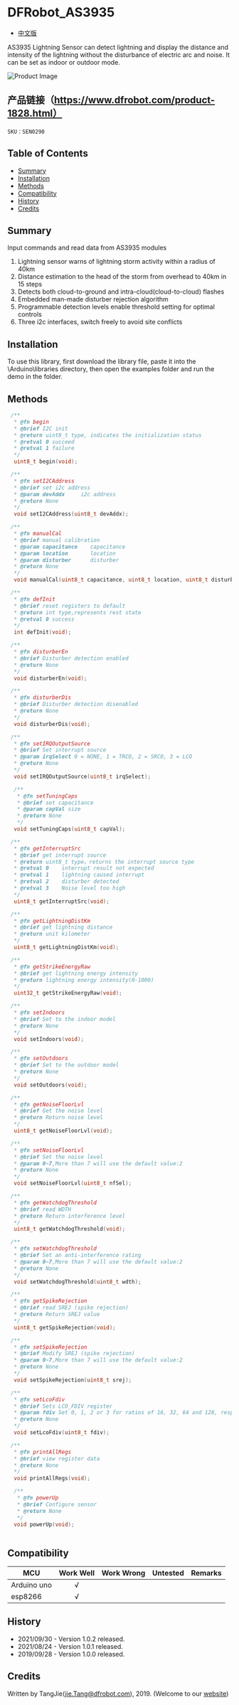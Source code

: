 # DFRobot_AS3935

  * [中文版](./README_CN.md)
  
AS3935 Lightning Sensor can detect lightning and display the distance and intensity of the lightning without the disturbance of electric arc and noise.
It can be set as indoor or outdoor mode.

![Product Image](./resources/images/SEN0290.png)

## 产品链接（https://www.dfrobot.com/product-1828.html）

    SKU：SEN0290

## Table of Contents
  
  * [Summary](#summary)
  * [Installation](#Installation)
  * [Methods](#Methods)
  * [Compatibility](#compatibility)
  * [History](#history)
  * [Credits](#credits)

## Summary

Input commands and read data from AS3935 modules

1. Lightning sensor warns of lightning storm activity within a radius of 40km 
2. Distance estimation to the head of the storm from overhead to 40km in 15 steps 
3. Detects both cloud-to-ground and intra-cloud(cloud-to-cloud) flashes 
4. Embedded man-made disturber rejection algorithm 
5. Programmable detection levels enable threshold setting for optimal controls 
6. Three i2c interfaces, switch freely to avoid site conflicts 

## Installation

To use this library, first download the library file, paste it into the \Arduino\libraries directory, then open the examples folder and run the demo in the folder.

## Methods

```C++
 /**
  * @fn begin
  * @brief I2C init
  * @return uint8_t type, indicates the initialization status
  * @retval 0 succeed 
  * @retval 1 failure
  */
  uint8_t begin(void);

 /**
  * @fn setI2CAddress
  * @brief set i2c address
  * @param devAddx     i2c address  
  * @return None
  */
  void setI2CAddress(uint8_t devAddx);

 /**
  * @fn manualCal
  * @brief manual calibration 
  * @param capacitance    capacitance
  * @param location       location
  * @param disturber      disturber
  * @return None
  */
  void manualCal(uint8_t capacitance, uint8_t location, uint8_t disturber);

 /**
  * @fn defInit
  * @brief reset registers to default
  * @return int type,represents rest state
  * @retval 0 success
  */
  int defInit(void);

 /**
  * @fn disturberEn
  * @brief Disturber detection enabled
  * @return None
  */
  void disturberEn(void);

 /**
  * @fn disturberDis
  * @brief Disturber detection disenabled
  * @return None
  */
  void disturberDis(void);

 /**
  * @fn setIRQOutputSource
  * @brief Set interrupt source
  * @param irqSelect 0 = NONE, 1 = TRCO, 2 = SRCO, 3 = LCO
  * @return None
  */
  void setIRQOutputSource(uint8_t irqSelect);

  /**
   * @fn setTuningCaps
   * @brief set capacitance
   * @param capVal size
   * @return None
   */
  void setTuningCaps(uint8_t capVal);

 /**
  * @fn getInterruptSrc
  * @brief get interrupt source
  * @return uint8_t type，returns the interrupt source type
  * @retval 0    interrupt result not expected
  * @retval 1    lightning caused interrupt
  * @retval 2    disturber detected
  * @retval 3    Noise level too high
  */
  uint8_t getInterruptSrc(void);

 /**
  * @fn getLightningDistKm
  * @brief get lightning distance 
  * @return unit kilometer
  */
  uint8_t getLightningDistKm(void);

 /**
  * @fn getStrikeEnergyRaw
  * @brief get lightning energy intensity 
  * @return lightning energy intensity(0-1000)
  */
  uint32_t getStrikeEnergyRaw(void);

 /**
  * @fn setIndoors
  * @brief Set to the indoor model
  * @return None
  */
  void setIndoors(void);

 /**
  * @fn setOutdoors
  * @brief Set to the outdoor model
  * @return None
  */
  void setOutdoors(void);

 /**
  * @fn getNoiseFloorLvl
  * @brief Get the noise level
  * @return Return noise level
  */
  uint8_t getNoiseFloorLvl(void);

 /**
  * @fn setNoiseFloorLvl
  * @brief Set the noise level
  * @param 0~7,More than 7 will use the default value:2
  * @return None
  */
  void setNoiseFloorLvl(uint8_t nfSel);

 /**
  * @fn getWatchdogThreshold
  * @brief read WDTH
  * @return Return interference level
  */
  uint8_t getWatchdogThreshold(void);

 /**
  * @fn setWatchdogThreshold
  * @brief Set an anti-interference rating
  * @param 0~7,More than 7 will use the default value:2
  * @return None
  */
  void setWatchdogThreshold(uint8_t wdth);

 /**
  * @fn getSpikeRejection
  * @brief read SREJ (spike rejection)
  * @return Return SREJ value
  */
  uint8_t getSpikeRejection(void);

 /**
  * @fn setSpikeRejection
  * @brief Modify SREJ (spike rejection)
  * @param 0~7,More than 7 will use the default value:2
  * @return None
  */
  void setSpikeRejection(uint8_t srej);

 /**
  * @fn setLcoFdiv
  * @brief Sets LCO_FDIV register
  * @param fdiv Set 0, 1, 2 or 3 for ratios of 16, 32, 64 and 128, respectively
  * @return None
  */
  void setLcoFdiv(uint8_t fdiv);

 /**
  * @fn printAllRegs
  * @brief view register data
  * @return None
  */
  void printAllRegs(void);

  /**
   * @fn powerUp
   * @brief Configure sensor
   * @return None
   */
  void powerUp(void);
  
```
## Compatibility

MCU                |  Work Well   |  Work Wrong  |  Untested   | Remarks |
------------------ | :----------: | :----------: | :---------: | :-----: |
Arduino uno        |       √      |              |             |         |
esp8266            |       √      |              |             |         |

## History

- 2021/09/30 - Version 1.0.2 released.
- 2021/08/24 - Version 1.0.1 released.
- 2019/09/28 - Version 1.0.0 released.
  
## Credits

Written by TangJie(jie.Tang@dfrobot.com), 2019. (Welcome to our [website](https://www.dfrobot.com/))

